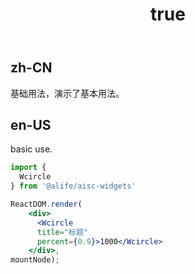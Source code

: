 ﻿---
order: 0
title:
  zh-CN: 基本
  en-US: Basic
---

## zh-CN

基础用法，演示了基本用法。

## en-US

basic use.


````jsx
import {
  Wcircle
} from '@alife/aisc-widgets'

ReactDOM.render(
    <div>
      <Wcircle 
      title="标题"
      percent={0.9}>1000</Wcircle>
    </div>,
mountNode);
````
